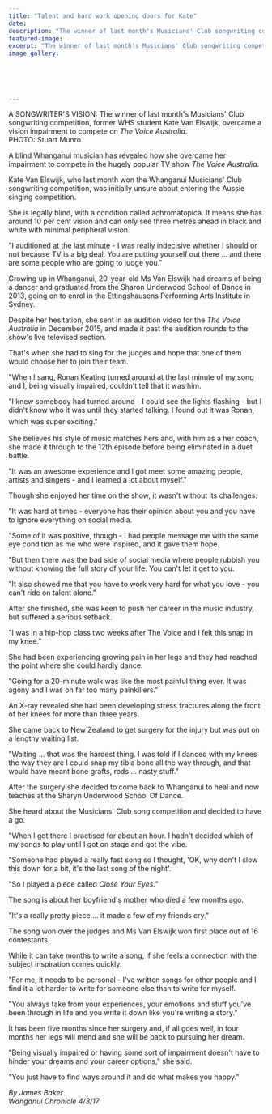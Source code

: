 ```yaml
---
title: "Talent and hard work opening doors for Kate"
date: 
description: "The winner of last month's Musicians' Club songwriting competition, former WHS student Kate Van Elswijk, overcame a vision impairment to compete on The Voice Australia..."
featured-image: 
excerpt: "The winner of last month's Musicians' Club songwriting competition, former WHS student Kate Van Elswijk, overcame a vision impairment to compete on The Voice Australia."
image_gallery:
	
	
	
	
	
---
```


<p><span>A SONGWRITER'S VISION: The winner of last month's Musicians' Club songwriting competition, former WHS student Kate Van Elswijk, overcame a vision impairment to compete on <em>The Voice Australia</em>. <br />PHOTO: Stuart Munro</span></p>
<p>A blind Whanganui musician has revealed how she overcame her impairment to compete in the hugely popular TV show&nbsp;<em>The Voice Australia</em>.</p>
<p>Kate Van Elswijk, who last month won the Whanganui Musicians' Club songwriting competition, was initially unsure about entering the Aussie singing competition.</p>
<p>She is legally blind, with a condition called achromatopica. It means she has around 10 per cent vision and can only see three metres ahead in black and white with minimal peripheral vision.</p>
<p>"I auditioned at the last minute - I was really indecisive whether I should or not because TV is a big deal. You are putting yourself out there ... and there are some people who are going to judge you."</p>
<p>Growing up in Whanganui, 20-year-old Ms Van Elswijk had dreams of being a dancer and graduated from the Sharon Underwood School of Dance in 2013, going on to enrol in the Ettingshausens Performing Arts Institute in Sydney.</p>
<p>Despite her hesitation, she sent in an audition video for the&nbsp;<em>The Voice Australia</em>&nbsp;in December 2015, and made it past the audition rounds to the show's live televised section.</p>
<p>That's when she had to sing for the judges and hope that one of them would choose her to join their team.</p>
<p>"When I sang, Ronan Keating turned around at the last minute of my song and I, being visually impaired, couldn't tell that it was him.</p>
<p>"I knew somebody had turned around - I could see the lights flashing - but I didn't know who it was until they started talking. I found out it was Ronan, which was super exciting."<span style="color: #222222; font-size: 1.5em;">&nbsp;</span></p>
<p>She believes his style of music matches hers and, with him as a her coach, she made it through to the 12th episode before being eliminated in a duet battle.</p>
<p>"It was an awesome experience and I got meet some amazing people, artists and singers - and I learned a lot about myself."</p>
<p>Though she enjoyed her time on the show, it wasn't without its challenges.</p>
<p>"It was hard at times - everyone has their opinion about you and you have to ignore everything on social media.</p>
<p>"Some of it was positive, though - I had people message me with the same eye condition as me who were inspired, and it gave them hope.</p>
<p>"But then there was the bad side of social media where people rubbish you without knowing the full story of your life. You can't let it get to you.</p>
<p>"It also showed me that you have to work very hard for what you love - you&nbsp;<br />can't ride on talent alone."</p>
<p>After she finished, she was keen to push her career in the music industry, but suffered a serious setback.</p>
<p>"I was in a hip-hop class two weeks after The Voice and I felt this snap in my knee."</p>
<p>She had been experiencing growing pain in her legs and they had reached the point where she could hardly dance.</p>
<p>"Going for a 20-minute walk was like the most painful thing ever. It was agony and I was on far too many painkillers."</p>
<p>An X-ray revealed she had been developing stress fractures along the front of her knees for more than three years.</p>
<p>She came back to New Zealand to get surgery for the injury but was put on a lengthy waiting list.</p>
<p>"Waiting ... that was the hardest thing. I was told if I danced with my knees the way they are I could snap my tibia bone all the way through, and that would have meant bone grafts, rods ... nasty stuff."</p>
<p>After the surgery she decided to come back to Whanganui to heal and now teaches at the Sharyn Underwood School Of Dance.</p>
<p>She heard about the Musicians' Club song competition and decided to have a go.</p>
<p>"When I got there I practised for about an hour. I hadn't decided which of my songs to play until I got on stage and got the vibe.</p>
<p>"Someone had played a really fast song so I thought, 'OK, why don't I slow this down for a bit, it's the last song of the night'.</p>
<p>"So I played a piece called&nbsp;<em>Close Your Eyes.</em>"</p>
<p>The song is about her boyfriend's mother who died a few months ago.</p>
<p>"It's a really pretty piece ... it made a few of my friends cry."</p>
<p>The song won over the judges and Ms Van Elswijk won first place out of 16 contestants.</p>
<p>While it can take months to write a song, if she feels a connection with the subject inspiration comes quickly.</p>
<p>"For me, it needs to be personal - I've written songs for other people and I find it a lot harder to write for someone else than to write for myself.</p>
<p>"You always take from your experiences, your emotions and stuff you've been through in life and you write it down like you're writing a story."</p>
<p>It has been five months since her surgery and, if all goes well, in four months her legs will mend and she will be back to pursuing her dream.</p>
<p>"Being visually impaired or having some sort of impairment doesn't have to hinder your dreams and your career options," she said.</p>
<p>"You just have to find ways around it and do what makes you happy."</p>
<div class="detailsLarge articleEmailLink">
<p class="writtenBy"><em>By James Baker</em><br /><em>Wanganui Chronicle 4/3/17&nbsp;</em></p>
</div>

